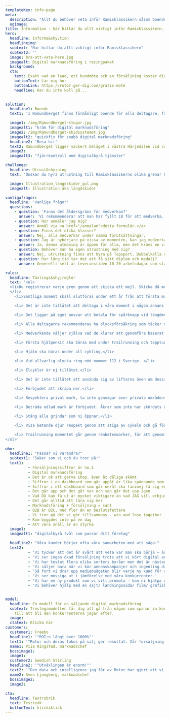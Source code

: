 ```yaml
---
templateKey: info-page
meta: 
  description: "Allt du behöver veta inför Ramisklassikern såsom boende, resa hit och utrustning."
  ogimage: 
title: Information - här hittar du allt viktigt inför Ramisklassikern.
hero:
  headline: Informa&shy;tion
  headlineimg: 
  subtext: "Här hittar du allt viktigt inför Ramisklassikern"
  subtext2: '' 
  image: bra-att-veta-hero.jpg
  imagealt: Digital marknadsföring i racingpaket
  background: 
  cta: 
    text: Exakt vad en lead, ett kundmöte och en försäljning kostar dig? Varför dina annonser på Google och sociala medier inte fungerar? Hur du bygger upp ett säljflöde som är helt automatiserat?
    buttonText: Lär mig hur
    buttonLink: https://rotor.ger-dig.com/gratis-mote
    headline: Har du inte koll på...

  
solution:
  headline1: Boende
  text1: 'I Ramundberget finns förmånligt boende för alla deltagare, familjer och anhöriga. Välj bland hotell, lägenheter, stugor och vandrarhem. <br><br>I Ramundbergets bykärna finner du torget omgivet av hotell Fjällgården, restauranger och caféer samt sportbutiken Topsport som hyr ut den utrustning ni kan tänkas behöva. Torget är mötesplatsen och utgångspunkten för många av grenarna och här finns också en stor parkeringsplats. <br><br>Läs mer om <a href="https://www.ramundberget.se/boende/" target="_blank" ref="noreferrer"> Ramundbergets boendealternativ här.</a>' 

  image1: /img/Ramundberget-stugor.jpg
  imagealt1: "kräm för digital marknadsföring"
  image2: /img/Ramundberget-skidsystemet.jpg
  imagealt2: "quickfix för snabb digital marknadsföring"
  headline2: 'Resa hit'
  text2: Ramundberget ligger vackert beläget i västra Härjedalen vid vägs ände, två mil från norska gränsen och 750 meter över havet. 59 mil från Stockholm, 98 mil från Malmö. Till Ramundberget tar du dig med bil, buss, flyg eller tåg med transfer. På plats finns allt du behöver nära och det är gångavstånd från de flesta boenden i området. Läs mer om <a href="https://ramundberget.se/information/hitta-till-Ramundberget/" target="_blank" ref="noreferrer">resalternativen här.</a>
  image3: 
  imagealt3: "fjärrkontroll med digitalbyrå tjänster"

challenge:
  headline: Utrust&shy;ning
  text: 'Önskar du hyra utrustning till Ramisklassikerns olika grenar hittar du allt du behöver på <a href="https://www.ramundberget.se/sportbutik/" target="_blank" ref="noreferrer">Topsport, sportbutik och uthyrning.</a><br><br>Vi rekommenderar följande utrustning till de olika grenarna:' 

  image: Illustration_langdskidor_gul.png
  imagealt: Illustration åka längdskidor

vanligafragor:
  headline: 'Vanliga frågor'
  questions: 
    - question: 'Finns det åldersgräns för medverkan?'
      answer: 'Vi rekommenderar att man har fyllt 18 för att medverka. Är man yngre görs momenten i målmans sällskap. För de som just startat sin träningskarriär och är yngre finns rekommendationer på kortare distanser.'
    - question: Hur anmäler jag mig?
      answer: Anmäl via <a href="/anmalan">detta formulär.</a>
    - question: Finns det olika klasser?
      answer: Nej, alla medverkar under samma förutsättningar. 
    - question: Jag är nybörjare på vissa av momenten, kan jag medverka?
      answer: Ja, denna utmaning är öppen för alla, men det krävs en viss fysik och god hälsa för att kunna genomföra momenten. Har man aldrig gått på topptur rekommenderas att gå med guide första gången.
    - question: Behöver man ha egen utrustning med sig?
      answer: Nej, utrustning finns att hyra på Topsport. Dubbelkolla dock alltid och förboka under högsäsong.
    - question: Hur lång tid tar det att få sitt diplom och medalj?
      answer: Generellt sett är leveranstiden 10-20 arbetsdagar som standard.

rules:
  headline: Tävlings&shy;regler
  text: '<ul>
  <li>Du registrerar varje gren genom att skicka ett mejl. Skicka då med ett foto på dig själv på plats vid aktiviteten + en bild på din sportklocka som visar att du genomfört aktiviteten. Har du inte en sportklocka kan du ladda ner en sportapp till din telefon som tex RunKeeper eller Strava och ta en skärmdump på genomförd aktivitet där. Du hittar registreringsknappen på respektive grensida.
  </li>
	<li>Samtliga moment skall slutföras under ett år från att första moment genomfördes.</li>

	<li> Det är inte tillåtet att deltaga i våra moment i någon annans namn.</li>

	<li> Det ligger på eget ansvar att betala för spårknapp vid längdmomentet samt införskaffa Fjällpass cykel för cykelgrenen.</li>

	<li> Alla deltagarna rekommenderas ha olycksförsäkring som täcker olyckor i samband med tävling/idrottsaktiviteter.</li>
	
	<li> Medverkande väljer själva vad de klarar att genomföra baserat på väder, egen färdighet och kunskap.</li>

	<li> Första hjälpenkit ska bäras med under trailrunning och topptursmoment.</li>

	<li> Hjälm ska bäras under all cykling.</li>

	<li> Vid allvarlig olycka ring nöd nummer 112 i Sverige. </li>

	<li> Elcyklar är ej tillåtet.</li>

	<li> Det är inte tillåtet att använda sig av liftarna även om dessa skulle gå och kunna ge en fördel.</li>

	<li> Förbjudet att skräpa ner.</li>
	
	<li> Respektera privat mark, ta inte genvägar över privata områden</li>

	<li> Beträda odlad mark är förbjudet. Åkrar som inte har skördats är odlad mark.</li>

	<li> Stäng alla grindar som ni öppnar.</li>

	<li> Visa betande djur respekt genom att stiga av cykeln och gå förbi dem. </li>

	<li> Trailrunning momentet går genom renbetesmarker, för att genomföra det bör man kontrollera i Funäsfjällens app Spår och leder att sträckan är öppen. Under kalvningsperioden på försommaren avråder vi från att genomföra detta moment.</li>
</ul>'
  
who:
  headline1: "Passar vi varandra?"
  subtext1: "Saker som vi och du tror på:"
  text1: 
          - Försäljningssiffror är no.1
          - Digital marknadsföring
          - Det är ok att garva ihop, även åt dåliga skämt.
          - Siffror i en dashboard som går uppåt är lika spännande som en actionfilm
          - Siffror i ett dashboard som går neråt ska fanimej få sig en omgång
          - Det går upp och det går ner och sen går det upp igen
          - Vad DU kan få ut är mycket viktigare än vad JAG vill erbjuda
          - Det går alltid att lära sig mer
          - Marknadsföring + försäljning = sant
          - B2B är B2C, med fler än en beslutsfattare
          - Vi tror på det vi gör tillsammans - win and lose together
          - Rom byggdes inte på en dag
          - Att vara snäll är en styrka
  image1: 
  imagealt1: "digitalbyrå tvål som passar ditt företag"

  headline2: "Våra kunder börjar ofta våra samarbeten med att säga:"
  text2:
          - 'Vi tycker att det är svårt att veta var man ska börja – är det annonsering på Google, Facebook eller vi kanske borde testa LinkedIn?'
          - 'Vi ser ingen ökad försäljning trots att vi kört digital annonsering ett tag nu. Det kanske inte funkar för oss eller vad tror ni?'
          - 'Vi har testat flera olika sorters byråer men det är nästan ingen som egentligen pratat om vad som gör att vi tjänar pengar.'
          - 'Vi säljer bara när vi kör annonskampanjer och ingenting däremellan.'
          - 'Så fort vi drar upp mediebudgeten blir varje ny kund för dyr.'
          - 'Vi ser mossiga ut i jämförelse med våra konkurrenter.'
          - 'Vi har en ny produkt som vi vill promota – kan ni hjälpa oss?'
          - 'Vi behöver hjälp med en sajt/ landningssida/ film/ grafisk profil/ digital strategi'   


model:
  headline: En modell för en säljande digital marknadsföring
  subtext: Trestegsmodellen får dig att gå från någon som spanar in konkurrenterna
    till att bli den konkurrenterna jagar efter.
  image: 
  ctatext: Klicka här
customers:
  customer1: Freebo
  headline1: '"ROI:n långt över 1000%"'
  text1: '"Rotor och deras fokus på sälj ger resultat. Vår försäljning från digital annonsering ökar stadigt varje månad – vi pratar mångmiljonbelopp. Under året 2022 har vi ökat försäljningen från digitala kanaler varje månad. ROI:n på vårt samarbete är högt över förväntan –  den är långt över 1000%.<br><br>Bevisligen stämmer det som de sa: Rotors marknadsföring genererar mycket mer pengar än vad den kostar. Rotor har också hjälpt oss att implementera ett nytt CRM och vi har aldrig haft så bra koll som idag. Jag vet exakt vad varje lead, mötesbokning och försäljning kostar. Jag kan också spåra kunden exakt, från digital annonsering, SEO, fysiska säljaktiviteter till faktisk försäljning. <br><br>Vi håller på att utveckla och fördjupa vårt samarbete med Rotor för att accelerera vår försäljning ytterligare."'
  name1: Piia Ringstad, marknadschef
  bossimage1: 
  image1: 
  customer2: Swedish Stirling
  headline2: '"Utväxlingen är enorm!"'
  text2: '"Den data och intelligence jag får av Rotor har gjort att vi helt ändrat våra kommunikationsinsatser. Från att ha varit en mer traditionell köpare av print och banners hos finansiella tidningar lägger vi nu majoriteten av vårt fokus på egna kampanjer i sociala medier.<br><br>Utväxlingen är enorm. Vi når rätt målgrupper, många fler och mycket billigare.<br><br>Rotor har hjälpt oss öka intresset kring bolaget, pinpointat rätt målgrupper och fått dem att agera. Målet med samarbetet var primärt att öka kännedomen och ägarspridningen. Vi otroligt nöjda med samarbetet och senaste året har vi ökat antal aktieägare med 70%.”'
  name2: Sven Ljungberg, marknadschef
  bossimage2: 
  image2: 
  
cta:
  headline: Testrubrik
  text: Testtexk
  buttonText: klickiklick
---
```

